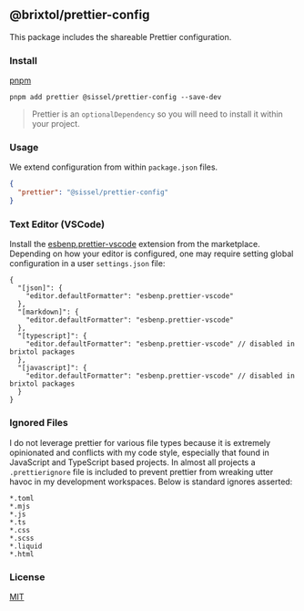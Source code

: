 ## @brixtol/prettier-config

This package includes the shareable Prettier configuration.

### Install

[pnpm](https://pnpm.js.org/en/cli/install)

```cli
pnpm add prettier @sissel/prettier-config --save-dev
```

> Prettier is an `optionalDependency` so you will need to install it within your project.

### Usage

We extend configuration from within `package.json` files.

```json
{
  "prettier": "@sissel/prettier-config"
}
```

### Text Editor (VSCode)

Install the [esbenp.prettier-vscode](https://marketplace.visualstudio.com/items?itemName=esbenp.prettier-vscode) extension from the marketplace. Depending on how your editor is configured, one may require setting global configuration in a user `settings.json` file:

```jsonc
{
  "[json]": {
    "editor.defaultFormatter": "esbenp.prettier-vscode"
  },
  "[markdown]": {
    "editor.defaultFormatter": "esbenp.prettier-vscode"
  },
  "[typescript]": {
    "editor.defaultFormatter": "esbenp.prettier-vscode" // disabled in brixtol packages
  },
  "[javascript]": {
    "editor.defaultFormatter": "esbenp.prettier-vscode" // disabled in brixtol packages
  }
}
```


### Ignored Files

I do not leverage prettier for various file types because it is extremely opinionated and conflicts with my code style, especially that found in JavaScript and TypeScript based projects. In almost all projects a `.prettierignore` file is included to prevent prettier from wreaking utter havoc in my development workspaces. Below is standard ignores asserted:

```
*.toml
*.mjs
*.js
*.ts
*.css
*.scss
*.liquid
*.html
```


### License

[MIT](#LICENSE)


